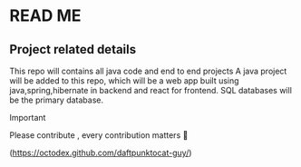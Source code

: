 # READ ME

## Project related details

This repo will contains all java code and end to end projects 
A java project will be added to this repo, which will be a web app built using java,spring,hibernate in backend and react for frontend.
SQL databases will be the primary database. 

> [!IMPORTANT]
> Please contribute , every contribution matters :handshake:

(https://octodex.github.com/daftpunktocat-guy/)